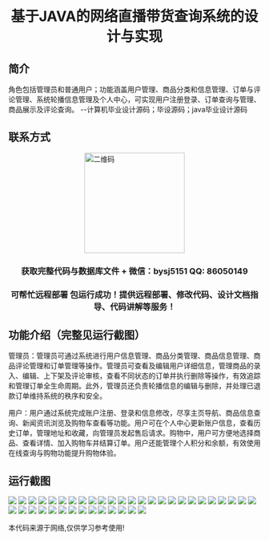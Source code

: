 <p><h1 align="center">基于JAVA的网络直播带货查询系统的设计与实现</h1></p>

## 简介
角色包括管理员和普通用户；功能涵盖用户管理、商品分类和信息管理、订单与评论管理、系统轮播信息管理及个人中心，可实现用户注册登录、订单查询与管理、商品展示及评论查询。    --计算机毕业设计源码；毕设源码；java毕业设计源码


## 联系方式
<img src="https://bs-1329754181.cos.ap-shanghai.myqcloud.com/wx.jpg" alt="二维码" style="display: block; margin: 0 auto;" width="200px">
<p><h3 align="center">获取完整代码与数据库文件 + 微信：bysj5151 QQ: 86050149</h3></p>
<p><h3 align="center">可帮忙远程部署 包运行成功！提供远程部署、修改代码、设计文档指导、代码讲解等服务！</h3></p>

## 功能介绍（完整见运行截图）
管理员：管理员可通过系统进行用户信息管理、商品分类管理、商品信息管理、商品评论管理和订单管理等操作。管理员可查看及编辑用户详细信息，管理商品的录入、编辑、上下架及评论审核，查看不同状态的订单并执行删除等操作，有效追踪和管理订单全生命周期。此外，管理员还负责轮播信息的编辑与删除，并处理已退款订单维持系统的秩序和安全。

用户：用户通过系统完成账户注册、登录和信息修改，尽享主页导航、商品信息查询、新闻资讯浏览及购物车查看等功能。用户可在个人中心更新账户信息，查看历史订单，管理地址和收藏，向管理员发起售后请求。购物中，用户可方便地选择商品、查看详情、加入购物车并结算订单。用户还能管理个人积分和余额，有效使用在线查询与购物功能提升购物体验。


## 运行截图
![](https://bs-1329754181.cos.ap-shanghai.myqcloud.com/ssm/NetworkLiveStreamingSalesQuerySystem/img/001.jpg)
![](https://bs-1329754181.cos.ap-shanghai.myqcloud.com/ssm/NetworkLiveStreamingSalesQuerySystem/img/002.jpg)
![](https://bs-1329754181.cos.ap-shanghai.myqcloud.com/ssm/NetworkLiveStreamingSalesQuerySystem/img/003.jpg)
![](https://bs-1329754181.cos.ap-shanghai.myqcloud.com/ssm/NetworkLiveStreamingSalesQuerySystem/img/004.jpg)
![](https://bs-1329754181.cos.ap-shanghai.myqcloud.com/ssm/NetworkLiveStreamingSalesQuerySystem/img/005.jpg)
![](https://bs-1329754181.cos.ap-shanghai.myqcloud.com/ssm/NetworkLiveStreamingSalesQuerySystem/img/006.jpg)
![](https://bs-1329754181.cos.ap-shanghai.myqcloud.com/ssm/NetworkLiveStreamingSalesQuerySystem/img/007.jpg)
![](https://bs-1329754181.cos.ap-shanghai.myqcloud.com/ssm/NetworkLiveStreamingSalesQuerySystem/img/008.jpg)
![](https://bs-1329754181.cos.ap-shanghai.myqcloud.com/ssm/NetworkLiveStreamingSalesQuerySystem/img/009.jpg)
![](https://bs-1329754181.cos.ap-shanghai.myqcloud.com/ssm/NetworkLiveStreamingSalesQuerySystem/img/010.jpg)
![](https://bs-1329754181.cos.ap-shanghai.myqcloud.com/ssm/NetworkLiveStreamingSalesQuerySystem/img/011.jpg)
![](https://bs-1329754181.cos.ap-shanghai.myqcloud.com/ssm/NetworkLiveStreamingSalesQuerySystem/img/012.jpg)
![](https://bs-1329754181.cos.ap-shanghai.myqcloud.com/ssm/NetworkLiveStreamingSalesQuerySystem/img/013.jpg)
![](https://bs-1329754181.cos.ap-shanghai.myqcloud.com/ssm/NetworkLiveStreamingSalesQuerySystem/img/014.jpg)
![](https://bs-1329754181.cos.ap-shanghai.myqcloud.com/ssm/NetworkLiveStreamingSalesQuerySystem/img/015.jpg)
![](https://bs-1329754181.cos.ap-shanghai.myqcloud.com/ssm/NetworkLiveStreamingSalesQuerySystem/img/016.jpg)
![](https://bs-1329754181.cos.ap-shanghai.myqcloud.com/ssm/NetworkLiveStreamingSalesQuerySystem/img/017.jpg)
![](https://bs-1329754181.cos.ap-shanghai.myqcloud.com/ssm/NetworkLiveStreamingSalesQuerySystem/img/018.jpg)
![](https://bs-1329754181.cos.ap-shanghai.myqcloud.com/ssm/NetworkLiveStreamingSalesQuerySystem/img/019.jpg)
![](https://bs-1329754181.cos.ap-shanghai.myqcloud.com/ssm/NetworkLiveStreamingSalesQuerySystem/img/020.jpg)
![](https://bs-1329754181.cos.ap-shanghai.myqcloud.com/ssm/NetworkLiveStreamingSalesQuerySystem/img/021.jpg)
![](https://bs-1329754181.cos.ap-shanghai.myqcloud.com/ssm/NetworkLiveStreamingSalesQuerySystem/img/022.jpg)
![](https://bs-1329754181.cos.ap-shanghai.myqcloud.com/ssm/NetworkLiveStreamingSalesQuerySystem/img/023.jpg)
![](https://bs-1329754181.cos.ap-shanghai.myqcloud.com/ssm/NetworkLiveStreamingSalesQuerySystem/img/024.jpg)
![](https://bs-1329754181.cos.ap-shanghai.myqcloud.com/ssm/NetworkLiveStreamingSalesQuerySystem/img/025.jpg)
![](https://bs-1329754181.cos.ap-shanghai.myqcloud.com/ssm/NetworkLiveStreamingSalesQuerySystem/img/026.jpg)
![](https://bs-1329754181.cos.ap-shanghai.myqcloud.com/ssm/NetworkLiveStreamingSalesQuerySystem/img/027.jpg)
![](https://bs-1329754181.cos.ap-shanghai.myqcloud.com/ssm/NetworkLiveStreamingSalesQuerySystem/img/028.jpg)
![](https://bs-1329754181.cos.ap-shanghai.myqcloud.com/ssm/NetworkLiveStreamingSalesQuerySystem/img/029.jpg)
![](https://bs-1329754181.cos.ap-shanghai.myqcloud.com/ssm/NetworkLiveStreamingSalesQuerySystem/img/030.jpg)
![](https://bs-1329754181.cos.ap-shanghai.myqcloud.com/ssm/NetworkLiveStreamingSalesQuerySystem/img/031.jpg)
![](https://bs-1329754181.cos.ap-shanghai.myqcloud.com/ssm/NetworkLiveStreamingSalesQuerySystem/img/032.jpg)
![](https://bs-1329754181.cos.ap-shanghai.myqcloud.com/ssm/NetworkLiveStreamingSalesQuerySystem/img/033.jpg)
![](https://bs-1329754181.cos.ap-shanghai.myqcloud.com/ssm/NetworkLiveStreamingSalesQuerySystem/img/034.jpg)
![](https://bs-1329754181.cos.ap-shanghai.myqcloud.com/ssm/NetworkLiveStreamingSalesQuerySystem/img/035.jpg)
![](https://bs-1329754181.cos.ap-shanghai.myqcloud.com/ssm/NetworkLiveStreamingSalesQuerySystem/img/036.jpg)
![](https://bs-1329754181.cos.ap-shanghai.myqcloud.com/ssm/NetworkLiveStreamingSalesQuerySystem/img/037.jpg)
![](https://bs-1329754181.cos.ap-shanghai.myqcloud.com/ssm/NetworkLiveStreamingSalesQuerySystem/img/038.jpg)
![](https://bs-1329754181.cos.ap-shanghai.myqcloud.com/ssm/NetworkLiveStreamingSalesQuerySystem/img/039.jpg)

<p>本代码来源于网络,仅供学习参考使用!</p>
